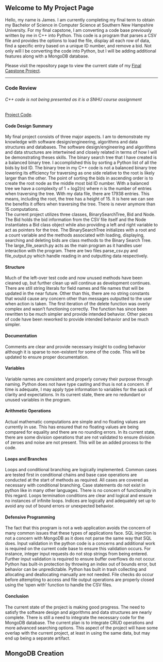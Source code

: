 ## Welcome to My Project Page

Hello, my name is James. I am currently completing my final term to obtain my Bachelor of Science in Computer Science at Southern New Hampshire University. For my final capstone, I am converting a code base previously written by me in C++ into Python. This code is a program that parses a CSV file and provides the options to load the file, display all each row of data, find a specific entry based on a unique ID number, and remove a bid. Not only will I be converting the code into Python, but I will be adding additional features along with a MongoDB database.

Please visit the repository page to view the current state of my [Final Capstone Project](https://github.com/JamesCourcelle/FinalProject).

-----------------------------------------------------------------

### Code Review
###### C++ code is not being presented as it is a SNHU course assignment
 [Project Code](https://github.com/JamesCourcelle/FinalProject).
#### Code Design Summary
My final project consists of three major aspects. I am to demonstrate my knowledge with software design/engineering, algorithms and data structures and databases. The software design/engineering and algorithms and data structures are intertwined and closely related in terms of how I will be demonstrating theses skills. 
The binary search tree that I have created is a balanced binary tree. I accomplished this by sorting a Python list of all the bids by bid ID. The binary tree in my C++ code is not a balanced binary tree lowering its efficiency for traversing as one side relative to the root is likely larger than the other. The point of sorting the bids in ascending order is to create the root node as the middle most bid ID number. With a balanced tree we have a complexity of 1 + log2(n) where n is the number of entries when traversing the tree. With my data file, there are 17938 entries. This means, including the root, the tree has a height of 15. It is here we can see the benefits it offers when traversing the tree. There is never anymore than 15 computations.  
The current project utilizes three classes, BinarySearchTree, Bid and Node. The Bid holds the bid information from the CSV file itself and the Node instantiates a Bid class object while also providing a left and right variable to act as pointers for the tree. The BinarySearchTree initializes with a root and a count variable and the methods associated with loading, displaying, searching and deleting bids are class methods to the Binary Search Tree. The large_file_search.py acts as the main program as it handles user interaction with the program. There are two files parse_csv.py and file_output.py which handle reading in and outputting data respectively.

#### Structure
Much of the left-over test code and now unused methods have been cleaned up, but further clean up will continue as development continues. There are still string literals for field names and file names that will be updated in the near future. Other than this, there are no string constants that would cause any concern other than messages outputted to the user when action is taken. The first iteration of the delete function was overly complex and wasn’t functioning correctly. The function has since been rewritten to be much simpler and provide intended behavior. Other pieces of code have been reworked to provide intended behavior and be much simpler. 

#### Documentation
Comments are clear and provide necessary insight to coding behavior although it is sparse to non-existent for some of the code. This will be updated to ensure proper documentation.

#### Variables
Variable names are consistent and properly convey their purpose through naming. Python does not have type casting and thus is not a concern. If time is adequate, I may apply type information to variables for the sack of clarity and expectations. In its current state, there are no redundant or unused variables in the program.

#### Arithmetic Operations
Actual mathematic computations are simple and no floating values are currently in use. This has ensured that no floating values are being compared for equality and there are no rounding errors. In its current state, there are some division operations that are not validated to ensure division of zeroes and noise are not present. This will be an added process to the code.

#### Loops and Branches
Loops and conditional branching are logically implemented. Common cases are tested first in conditional chains and base case operations are conducted at the start of methods as required. All cases are covered as necessary with conditional branching. Case statements do not exist in python like in many other languages. There is no concern of functionality in this regard. Loops termination conditions are clear and logical and ensure no instances of infinite loops. Indices are logically and adequately set up to avoid any out of bound errors or unexpected behavior. 

#### Defensive Programming
The fact that this program is not a web application avoids the concern of many common issues that these types of applications face. SQL injection is not a concern with MongoDB as it does not parse the same way that SQL does. Input validation in the python code is a concerns and additional work is required on the current code base to ensure this validation occurs. For instance, integer input requests do not stop strings from being entered. Further input validation is required to ensure buffer overflows do not occur. Python has built-in protection by throwing an index out of bounds error, but behavior can be unpredictable.
Python has built in trash collecting and allocating and deallocating manually are not needed. File checks do occur before attempting to access and file output operations are properly closed using the ‘open with’ function to handle the CSV files.

#### Conclusion
The current state of the project is making good progress. The need to satisfy the software design and algorithms and data structures are nearly complete. There is still a need to integrate the necessary code for the MongoDB database. The current plan is to integrate CRUD operations and more advanced searching options. This aspect of the project will have some overlap with the current project, at least in using the same data, but may end up being a separate artifact.

## MongoDB Creation

